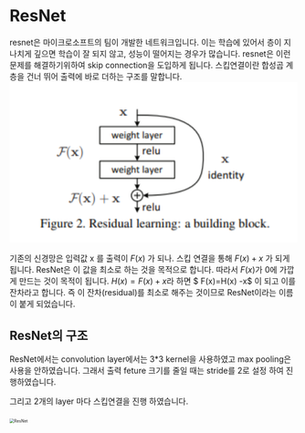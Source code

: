 # ResNet

resnet은  마이크로소프트의 팀이 개발한 네트워크입니다. 이는 학습에 있어서 층이 지나치게 깊으면 학습이 잘 되지 않고, 성능이 떨어지는 경우가 많습니다. resnet은 이런 문제를 해결하기위하여 skip connection을 도입하게 됩니다. 스킵연결이란 합성곱 계층을 건너 뛰어 출력에 바로 더하는 구조를 말합니다. <img src="..\img\resnet.png" alt="resnet" style="zoom:200%;" />

기존의 신경망은 입력값 x 를 출력이 $F(x)$ 가 되나. 스킵 연결을 통해 $F(x)+x$ 가 되게 됩니다. ResNet은 이 값을  최소로 하는 것을 목적으로 합니다. 따라서 $F(x)$가 0에 가깝게 만드는 것이 목적이 됩니다. $H(x) = F(x)+x$라 하면 $ F(x)=H(x) -x$ 이 되고 이를 잔차라고 합니다. 즉 이 잔차(residual)를 최소로 해주는 것이므로 ResNet이라는 이름이 붙게 되었습니다.



##  ResNet의 구조

ResNet에서는 convolution layer에서는 3*3 kernel을 사용하였고 max pooling은 사용을 안하였습니다. 그래서 출력 feture 크기를 줄일 때는 stride를 2로 설정 하여 진행하였습니다.

그리고 2개의 layer 마다 스킵연결을 진행 하였습니다.

<img src="C:\Users\jm\Documents\GitHub\DL-study\img\ResNet.jpg" alt="ResNet" style="zoom:50%;" />